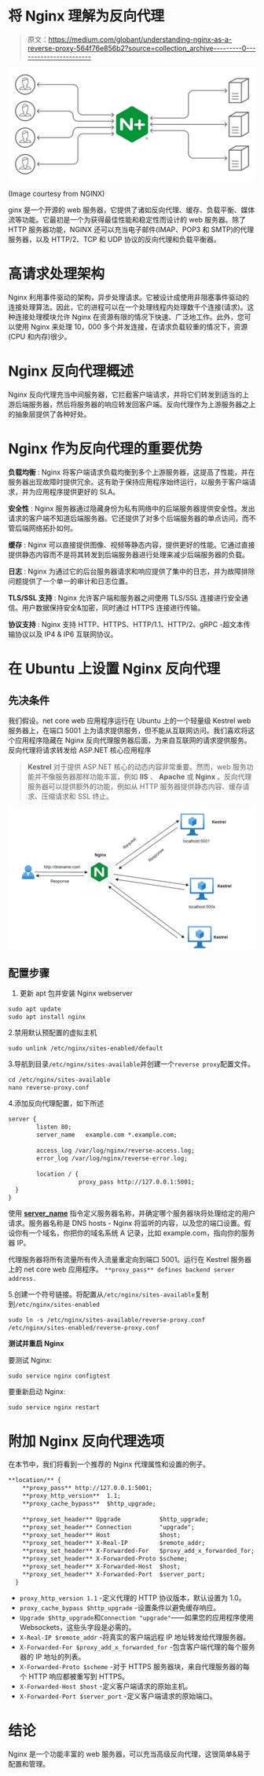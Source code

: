 # 将 Nginx 理解为反向代理

> 原文：<https://medium.com/globant/understanding-nginx-as-a-reverse-proxy-564f76e856b2?source=collection_archive---------0----------------------->

![](img/3a314e4e3cdcac7b0de655e00a34a9bc.png)

(Image courtesy from NGINX)

ginx 是一个开源的 web 服务器，它提供了诸如反向代理、缓存、负载平衡、媒体流等功能。它最初是一个为获得最佳性能和稳定性而设计的 web 服务器。除了 HTTP 服务器功能，NGINX 还可以充当电子邮件(IMAP、POP3 和 SMTP)的代理服务器，以及 HTTP/2、TCP 和 UDP 协议的反向代理和负载平衡器。

# 高请求处理架构

Nginx 利用事件驱动的架构，异步处理请求。它被设计成使用非阻塞事件驱动的连接处理算法。因此，它的进程可以在一个处理线程内处理数千个连接(请求)。这种连接处理模块允许 Nginx 在资源有限的情况下快速、广泛地工作。此外，您可以使用 Nginx 来处理 10，000 多个并发连接，在请求负载较重的情况下，资源(CPU 和内存)很少。

# Nginx 反向代理概述

Nginx 反向代理充当中间服务器，它拦截客户端请求，并将它们转发到适当的上游后端服务器，然后将服务器的响应转发回客户端。反向代理作为上游服务器之上的抽象层提供了各种好处。

# Nginx 作为反向代理的重要优势

**负载均衡** : Nginx 将客户端请求负载均衡到多个上游服务器，这提高了性能，并在服务器出现故障时提供冗余。这有助于保持应用程序始终运行，以服务于客户端请求，并为应用程序提供更好的 SLA。

**安全性** : Nginx 服务器通过隐藏身份为私有网络中的后端服务器提供安全性。发出请求的客户端不知道后端服务器。它还提供了对多个后端服务器的单点访问，而不管后端网络拓扑如何。

**缓存** : Nginx 可以直接提供图像、视频等静态内容，提供更好的性能。它通过直接提供静态内容而不是将其转发到后端服务器进行处理来减少后端服务器的负载。

**日志** : Nginx 为通过它的后台服务器请求和响应提供了集中的日志，并为故障排除问题提供了一个单一的审计和日志位置。

**TLS/SSL 支持** : Nginx 允许客户端和服务器之间使用 TLS/SSL 连接进行安全通信。用户数据保持安全&加密，同时通过 HTTPS 连接进行传输。

**协议支持** : Nginx 支持 HTTP、HTTPS、HTTP/1.1、HTTP/2、gRPC -超文本传输协议以及 IP4 & IP6 互联网协议。

# 在 Ubuntu 上设置 Nginx 反向代理

## **先决条件**

我们假设。net core web 应用程序运行在 Ubuntu 上的一个轻量级 Kestrel web 服务器上，在端口 5001 上为请求提供服务，但不能从互联网访问。我们喜欢将这个应用程序隐藏在 Nginx 反向代理服务器后面，为来自互联网的请求提供服务。反向代理将请求转发给 ASP.NET 核心应用程序

> **Kestrel** 对于提供 ASP.NET 核心的动态内容非常重要。然而，web 服务功能并不像服务器那样功能丰富，例如 **IIS** 、 **Apache** 或 **Nginx** 。反向代理服务器可以提供额外的功能，例如从 HTTP 服务器提供静态内容、缓存请求、压缩请求和 SSL 终止。

![](img/2f0f85ce30e7ed046bfb202b2d319a33.png)

## 配置步骤

1.  更新 apt 包并安装 Nginx webserver

```
sudo apt update
sudo apt install nginx
```

2.禁用默认预配置的虚拟主机

```
sudo unlink /etc/nginx/sites-enabled/default 
```

3.导航到目录`/etc/nginx/sites-available`并创建一个`reverse proxy`配置文件。

```
cd /etc/nginx/sites-available
nano reverse-proxy.conf
```

4.添加反向代理配置，如下所述

```
server {
        listen 80;
        server_name   example.com *.example.com;

        access_log /var/log/nginx/reverse-access.log;
        error_log /var/log/nginx/reverse-error.log;

        location / {
                    proxy_pass http://127.0.0.1:5001;
  }
}
```

使用 [**server_name**](http://nginx.org/en/docs/http/ngx_http_core_module.html#server_name) 指令定义服务器名称，并确定哪个服务器块将处理给定的用户请求。服务器名称是 DNS hosts - Nginx 将监听的内容，以及您的端口设置。假设你有一个域名，你把你的域名系统 A 记录，比如 example.com，指向你的服务器 IP。

代理服务器将所有流量所有传入流量重定向到端口 5001。运行在 Kestrel 服务器上的 net core web 应用程序。 `**proxy_pass** defines backend server address.`

5.创建一个符号链接。将配置从`/etc/nginx/sites-available`复制到`/etc/nginx/sites-enabled`

```
sudo ln -s /etc/nginx/sites-available/reverse-proxy.conf /etc/nginx/sites-enabled/reverse-proxy.conf
```

**测试并重启 Nginx**

要测试 Nginx:

```
sudo service nginx configtest
```

要重新启动 Nginx:

```
sudo service nginx restart
```

# 附加 Nginx 反向代理选项

在本节中，我们将看到一个推荐的 Nginx 代理属性和设置的例子。

```
**location/** {
    **proxy_pass** http://127.0.0.1:5001;
    **proxy_http_version**  1.1;
    **proxy_cache_bypass**  $http_upgrade;

    **proxy_set_header** Upgrade           $http_upgrade;
    **proxy_set_header** Connection        "upgrade";
    **proxy_set_header** Host              $host;
    **proxy_set_header** X-Real-IP         $remote_addr;
    **proxy_set_header** X-Forwarded-For   $proxy_add_x_forwarded_for;
    **proxy_set_header** X-Forwarded-Proto $scheme;
    **proxy_set_header** X-Forwarded-Host  $host;
    **proxy_set_header** X-Forwarded-Port  $server_port;
  }
```

*   `proxy_http_version 1.1` -定义代理的 HTTP 协议版本，默认设置为 1.0。
*   `proxy_cache_bypass $http_upgrade` -设置条件以避免缓存响应。
*   `Upgrade $http_upgrade`和`Connection "upgrade"`——如果您的应用程序使用 Websockets，这些头字段是必需的。
*   `X-Real-IP $remote_addr` -将真实的客户端远程 IP 地址转发给代理服务器。
*   `X-Forwarded-For $proxy_add_x_forwarded_for` -包含客户端代理的每个服务器的 IP 地址的列表。
*   `X-Forwarded-Proto $scheme` -对于 HTTPS 服务器块，来自代理服务器的每个 HTTP 响应都被重写到 HTTPS。
*   `X-Forwarded-Host $host` -定义客户端请求的原始主机。
*   `X-Forwarded-Port $server_port` -定义客户端请求的原始端口。

# **结论**

Nginx 是一个功能丰富的 web 服务器，可以充当高级反向代理，这很简单&易于配置和管理。